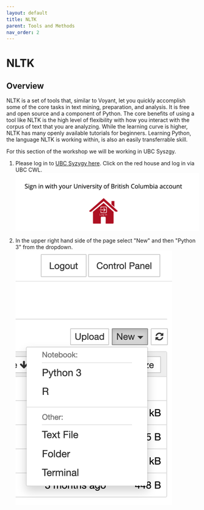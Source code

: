```yaml
---
layout: default
title: NLTK
parent: Tools and Methods
nav_order: 2
---
```

# NLTK

## Overview

NLTK is a set of tools that, similar to Voyant, let you quickly accomplish some of the core tasks in text mining, preparation, and analysis. It is free and open source and a component of Python. The core benefits of using a tool like NLTK is the high level of flexibility with how you interact with the corpus of text that you are analyzing. While the learning curve is higher, NLTK has many openly available tutorials for beginners. Learning Python, the language NLTK is working within, is also an easily transferrable skill.

For this section of the workshop we will be working in UBC Syszgy.

1. Please log in to [UBC Syzygy here](https://ubc.syzygy.ca/). Click on the red house and log in via UBC CWL.
![Log in to Syzygy](syzygy-login.png)

2. In the upper right hand side of the page select "New" and then "Python 3" from the dropdown.
![Select Python 3 for new Jupyter notebook](jupyter-python3-select.png)
